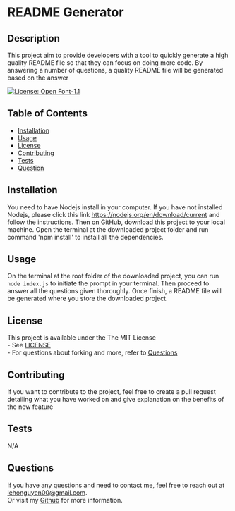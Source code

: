 # README Generator

## Description
This project aim to provide developers with a tool to quickly generate a high quality README file so that they can focus on doing more code. By answering a number of questions, a quality README file will be generated based on the answer<br/>

[![License: Open Font-1.1](https://img.shields.io/badge/License-MIT-yellow.svg)](https://opensource.org/licenses/MIT)

## Table of Contents
- [Installation](#installation)
- [Usage](#usage)
- [License](#license)
- [Contributing](#contributing)
- [Tests](#tests)
- [Question](#questions)

## Installation
You need to have Nodejs install in your computer. If you have not installed Nodejs, please click this link https://nodejs.org/en/download/current and follow the instructions. Then on GitHub, download this project to your local machine. Open the terminal at the downloaded project folder and run command 'npm install' to install all the dependencies.

## Usage
On the terminal at the root folder of the downloaded project, you can run `node index.js` to initiate the prompt in your terminal. Then proceed to answer all the questions given thoroughly. Once finish, a README file will be generated where you store the downloaded project.

## License<br/>
This project is available under the The MIT License<br/>- See [LICENSE](./LICENSE.txt)<br/>- For questions about forking and more, refer to [Questions](#questions)

## Contributing 
If you want to contribute to the project, feel free to create a pull request detailing what you have worked on and give explanation on the benefits of the new feature

## Tests
N/A

## Questions
If you have any questions and need to contact me, feel free to reach out at lehonguyen00@gmail.com.<br/>
Or visit my [Github](https://github.com/honguyen00) for more information.
